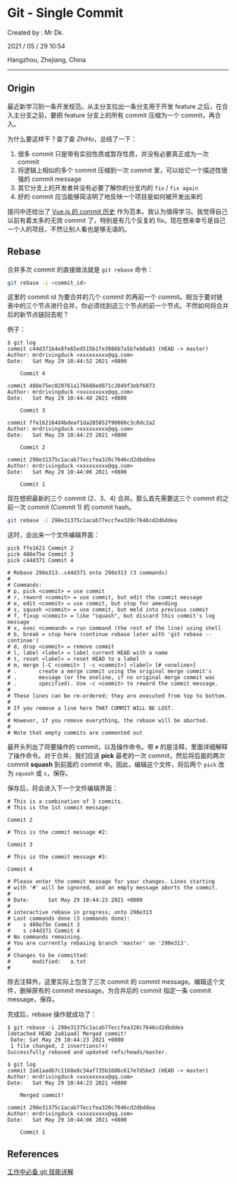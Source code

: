 # Git - Single Commit

Created by : Mr Dk.

2021 / 05 / 29 10:54

Hangzhou, Zhejiang, China

---

## Origin

最近新学习到一条开发规范。从主分支拉出一条分支用于开发 feature 之后，在合入主分支之前，要把 feature 分支上的所有 commit 压缩为一个 commit，再合入。

为什么要这样干？查了查 *ZhiHu*，总结了一下：

1. 很多 commit 只是带有实验性质或暂存性质，并没有必要真正成为一次 commit
2. 将逻辑上相似的多个 commit 压缩到一次 commit 里，可以给它一个描述性很强的 commit message
3. 其它分支上的开发者并没有必要了解你的分支内的 `fix` / `fix again`
4. 好的 commit 应当能够简洁明了地反映一个项目是如何被开发出来的

提问中还给出了 [Vue.js 的 commit 历史](https://www.zhihu.com/question/61283395/answer/186725319) 作为范本。我认为值得学习。我觉得自己以前有着太多的无效 commit 了，特别是有几个反复的 fix。现在想来幸亏是自己一个人的项目，不然让别人看也是够无语的。

## Rebase

合并多次 commit 的直接做法就是 `git rebase` 命令：

```bash
git rebase -i <commit_id>
```

这里的 commit id 为要合并的几个 commit 的再前一个 commit。相当于要对链表中的三个节点进行合并，你必须找到这三个节点的前一个节点。不然如何将合并后的新节点链回去呢？

例子：

```console
$ git log
commit c44d371b4e8fe65ed515b1fe3986b7a5b7eb0a83 (HEAD -> master)
Author: mrdrivingduck <xxxxxxxxx@qq.com>
Date:   Sat May 29 10:44:52 2021 +0800

    Commit 4

commit 488e75ec020761a176688ed071c2049f3ebf6073
Author: mrdrivingduck <xxxxxxxxx@qq.com>
Date:   Sat May 29 10:44:40 2021 +0800

    Commit 3

commit ffe162164d4bdeaf1da285852f90860c3c0dc2a2
Author: mrdrivingduck <xxxxxxxxx@qq.com>
Date:   Sat May 29 10:44:23 2021 +0800

    Commit 2

commit 298e31375c1acab77eccfea320c7646cd2dbddea
Author: mrdrivingduck <xxxxxxxxx@qq.com>
Date:   Sat May 29 10:44:06 2021 +0800

    Commit 1

```

现在想把最新的三个 commit (2、3、4) 合并。那么首先需要这三个 commit 的之前一次 commit (Commit 1) 的 commit hash。

```bash
git rebase -i 298e31375c1acab77eccfea320c7646cd2dbddea
```

这时，会出来一个文件编辑界面：

```
pick ffe1621 Commit 2
pick 488e75e Commit 3
pick c44d371 Commit 4

# Rebase 298e313..c44d371 onto 298e313 (3 commands)
#
# Commands:
# p, pick <commit> = use commit
# r, reword <commit> = use commit, but edit the commit message
# e, edit <commit> = use commit, but stop for amending
# s, squash <commit> = use commit, but meld into previous commit
# f, fixup <commit> = like "squash", but discard this commit's log message
# x, exec <command> = run command (the rest of the line) using shell
# b, break = stop here (continue rebase later with 'git rebase --continue')
# d, drop <commit> = remove commit
# l, label <label> = label current HEAD with a name
# t, reset <label> = reset HEAD to a label
# m, merge [-C <commit> | -c <commit>] <label> [# <oneline>]
# .       create a merge commit using the original merge commit's
# .       message (or the oneline, if no original merge commit was
# .       specified). Use -c <commit> to reword the commit message.
#
# These lines can be re-ordered; they are executed from top to bottom.
#
# If you remove a line here THAT COMMIT WILL BE LOST.
#
# However, if you remove everything, the rebase will be aborted.
#
# Note that empty commits are commented out
```

最开头列出了将要操作的 commit，以及操作命令。带 `#` 的是注释，里面详细解释了操作命令。对于合并，我们应该 **pick** 最老的一次 commit，然后将后面的两次 commit **squash** 到前面的 commit 中。因此，编辑这个文件，将后两个 `pick` 改为 `squash` 或 `s`，保存。

保存后，将会进入下一个文件编辑界面：

```
# This is a combination of 3 commits.
# This is the 1st commit message:

Commit 2

# This is the commit message #2:

Commit 3

# This is the commit message #3:

Commit 4

# Please enter the commit message for your changes. Lines starting
# with '#' will be ignored, and an empty message aborts the commit.
#
# Date:      Sat May 29 10:44:23 2021 +0800
#
# interactive rebase in progress; onto 298e313
# Last commands done (3 commands done):
#    s 488e75e Commit 3
#    s c44d371 Commit 4
# No commands remaining.
# You are currently rebasing branch 'master' on '298e313'.
#
# Changes to be committed:
#       modified:   a.txt
#
```

除去注释外，这里实际上包含了三次 commit 的 commit message。编辑这个文件，删掉原有的 commit message，为合并后的 commit 指定一条 commit message，保存。

完成后，rebase 操作就成功了：

```console
$ git rebase -i 298e31375c1acab77eccfea320c7646cd2dbddea
[detached HEAD 2a81aad] Merged commit!
 Date: Sat May 29 10:44:23 2021 +0800
 1 file changed, 2 insertions(+)
Successfully rebased and updated refs/heads/master.

$ git log
commit 2a81aadb7c1168e8c34af735b1686c617e7d5be3 (HEAD -> master)
Author: mrdrivingduck <xxxxxxxxx@qq.com>
Date:   Sat May 29 10:44:23 2021 +0800

    Merged commit!

commit 298e31375c1acab77eccfea320c7646cd2dbddea
Author: mrdrivingduck <xxxxxxxxx@qq.com>
Date:   Sat May 29 10:44:06 2021 +0800

    Commit 1

```

## References

[工作中必备 git 技能详解](https://yonghaowu.github.io/2017/06/18/TheGitYouShouldKnow/)

